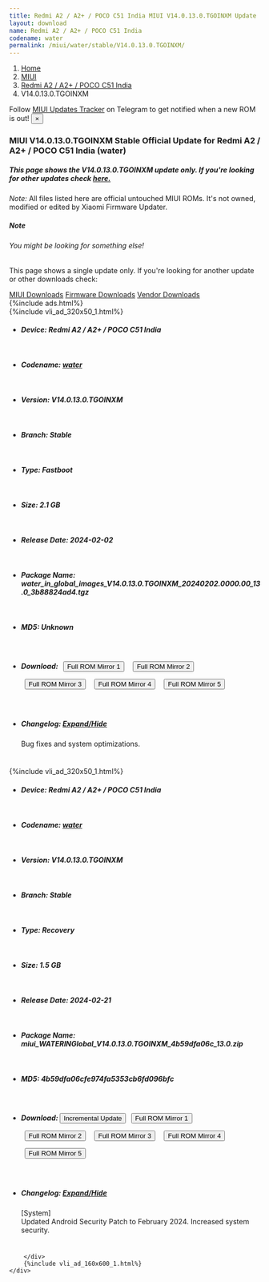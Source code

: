 ```yaml
---
title: Redmi A2 / A2+ / POCO C51 India MIUI V14.0.13.0.TGOINXM Update
layout: download
name: Redmi A2 / A2+ / POCO C51 India
codename: water
permalink: /miui/water/stable/V14.0.13.0.TGOINXM/
---
```

<nav aria-label="breadcrumb">
    <ol class="breadcrumb">
        <li class="breadcrumb-item"><a href="/">Home</a></li>
        <li class="breadcrumb-item"><a href="/miui/">MIUI</a></li>
        <li class="breadcrumb-item"><a href="/miui/water/">Redmi A2 / A2+ / POCO C51 India</a></li>
        <li class="breadcrumb-item active" aria-current="page">V14.0.13.0.TGOINXM</li>
    </ol>
</nav>
<div class="alert alert-primary alert-dismissible fade show" role="alert">
    Follow <a href="https://t.me/MIUIUpdatesTracker" class="alert-link">MIUI Updates Tracker</a> on Telegram to get
    notified when a new ROM is out!
    <button type="button" class="close" data-dismiss="alert" aria-label="Close">
        <span aria-hidden="true">&times;</span>
    </button>
</div>
<div class="col-12 mx-auto">
    <h3 class="title bg-light p-2 rounded">MIUI V14.0.13.0.TGOINXM Stable Official Update for Redmi A2 / A2+ / POCO C51 India (water)</h3>
    <h5>This page shows the V14.0.13.0.TGOINXM update only. If you're looking for other updates check
        <a href="/miui/water/">here.</a></h5>
    <p><i>Note: </i>All files listed here are official untouched MIUI ROMs.
        It's not owned, modified or edited by Xiaomi Firmware Updater.</p>
    <div class="card">
        <div class="card-body">
            <h5 class="card-title">Note</h5>
            <h6 class="card-subtitle mb-2 text-muted">You might be looking for something else!</h6>
            <p class="card-text">This page shows a single update only.
                If you're looking for another update or other downloads check:</p>
            <a href="/miui/" class="card-link">MIUI Downloads</a>
            <a href="/firmware/" class="card-link">Firmware Downloads</a>
            <a href="/vendor/" class="card-link">Vendor Downloads</a>
        </div>
    </div>
    {%include ads.html%}
    <div class="row justify-content-center">
        <div class="col-10" id="downloads">
                    <div class="card card-body">
            {%include vli_ad_320x50_1.html%}
            <ul class="list-unstyled">
                <li style="padding-bottom: 10px;">
                    <h5><b>Device: </b>Redmi A2 / A2+ / POCO C51 India</h5>
                </li>
                <li style="padding-bottom: 10px;">
                    <h5><b>Codename: </b> <a href="/miui/water/" target="_blank">water</a> </h5>
                </li>
                <li style="padding-bottom: 10px;">
                    <h5><b>Version: </b>V14.0.13.0.TGOINXM</h5>
                </li>
                <li style="padding-bottom: 10px;">
                    <h5><b>Branch: </b>Stable</h5>
                </li>
                <li style="padding-bottom: 10px;">
                    <h5><b>Type: </b>Fastboot</h5>
                </li>
                <li style="padding-bottom: 10px;">
                    <h5><b>Size: </b>2.1 GB</h5>
                </li>
                <li style="padding-bottom: 10px;">
                    <h5><b>Release Date: </b>2024-02-02</h5>
                </li>
                <li style="padding-bottom: 10px;">
                    <h5><b>Package Name: </b><span id="filename" class="text-dark">water_in_global_images_V14.0.13.0.TGOINXM_20240202.0000.00_13.0_3b88824ad4.tgz</span></h5>
                </li>
                <li style="padding-bottom: 10px;">
                    <h5><b>MD5: </b><span id="md5" class="text-muted">Unknown</span></h5>
                </li>
                <li style="padding-bottom: 10px;">
                    <h5><b>Download: </b> <button type="button" id="download" class="btn btn-primary" style="margin: 7px;" onclick="window.open('https://cdnorg.d.miui.com/V14.0.13.0.TGOINXM/water_in_global_images_V14.0.13.0.TGOINXM_20240202.0000.00_13.0_3b88824ad4.tgz', '_blank');"><i class="fa fa-download"></i> Full ROM Mirror 1</button> <button type="button" id="download" class="btn btn-primary" style="margin: 7px;" onclick="window.open('https://bkt-sgp-miui-ota-update-alisgp.oss-ap-southeast-1.aliyuncs.com/V14.0.13.0.TGOINXM/water_in_global_images_V14.0.13.0.TGOINXM_20240202.0000.00_13.0_3b88824ad4.tgz', '_blank');"><i class="fa fa-download"></i> Full ROM Mirror 2</button> <button type="button" id="download" class="btn btn-primary" style="margin: 7px;" onclick="window.open('https://bn.d.miui.com/V14.0.13.0.TGOINXM/water_in_global_images_V14.0.13.0.TGOINXM_20240202.0000.00_13.0_3b88824ad4.tgz', '_blank');"><i class="fa fa-download"></i> Full ROM Mirror 3</button> <button type="button" id="download" class="btn btn-primary" style="margin: 7px;" onclick="window.open('https://bigota.d.miui.com/V14.0.13.0.TGOINXM/water_in_global_images_V14.0.13.0.TGOINXM_20240202.0000.00_13.0_3b88824ad4.tgz', '_blank');"><i class="fa fa-download"></i> Full ROM Mirror 4</button> <button type="button" id="download" class="btn btn-primary" style="margin: 7px;" onclick="window.open('https://hugeota.d.miui.com/V14.0.13.0.TGOINXM/water_in_global_images_V14.0.13.0.TGOINXM_20240202.0000.00_13.0_3b88824ad4.tgz', '_blank');"><i class="fa fa-download"></i> Full ROM Mirror 5</button></h5>
                </li>
                <li style="padding-bottom: 10px;">
                    <h5><b>Changelog: </b><a href="#water_1_changelog" data-toggle="collapse" role="button"
                            aria-expanded="false" aria-controls="water_1_changelog"> <i class="fa fa-arrow-down"
                                aria-hidden="true"></i> Expand/Hide</a></h5>
                    <div class="collapse" id="water_1_changelog">
                        <p id="changelog_text">Bug fixes and system optimizations.</p>
                    </div>
                </li>
            </ul>
        </div>
        <div class="card card-body">
            {%include vli_ad_320x50_1.html%}
            <ul class="list-unstyled">
                <li style="padding-bottom: 10px;">
                    <h5><b>Device: </b>Redmi A2 / A2+ / POCO C51 India</h5>
                </li>
                <li style="padding-bottom: 10px;">
                    <h5><b>Codename: </b> <a href="/miui/water/" target="_blank">water</a> </h5>
                </li>
                <li style="padding-bottom: 10px;">
                    <h5><b>Version: </b>V14.0.13.0.TGOINXM</h5>
                </li>
                <li style="padding-bottom: 10px;">
                    <h5><b>Branch: </b>Stable</h5>
                </li>
                <li style="padding-bottom: 10px;">
                    <h5><b>Type: </b>Recovery</h5>
                </li>
                <li style="padding-bottom: 10px;">
                    <h5><b>Size: </b>1.5 GB</h5>
                </li>
                <li style="padding-bottom: 10px;">
                    <h5><b>Release Date: </b>2024-02-21</h5>
                </li>
                <li style="padding-bottom: 10px;">
                    <h5><b>Package Name: </b><span id="filename" class="text-dark">miui_WATERINGlobal_V14.0.13.0.TGOINXM_4b59dfa06c_13.0.zip</span></h5>
                </li>
                <li style="padding-bottom: 10px;">
                    <h5><b>MD5: </b><span id="md5" class="text-muted">4b59dfa06cfe974fa5353cb6fd096bfc</span></h5>
                </li>
                <li style="padding-bottom: 10px;">
                    <h5><b>Download: </b><button type="button" id="incremental_download" class="btn btn-warning" onclick="window.open('https://bigota.d.miui.com/V14.0.13.0.TGOINXM/miui-blockota-water_in_global-V14.0.12.0.TGOINXM-V14.0.13.0.TGOINXM-f2c1c27aa5-13.0.zip', '_blank');"><i class="fa fa-download"></i> Incremental Update</button> <button type="button" id="download" class="btn btn-primary" style="margin: 7px;" onclick="window.open('https://cdnorg.d.miui.com/V14.0.13.0.TGOINXM/miui_WATERINGlobal_V14.0.13.0.TGOINXM_4b59dfa06c_13.0.zip', '_blank');"><i class="fa fa-download"></i> Full ROM Mirror 1</button> <button type="button" id="download" class="btn btn-primary" style="margin: 7px;" onclick="window.open('https://bkt-sgp-miui-ota-update-alisgp.oss-ap-southeast-1.aliyuncs.com/V14.0.13.0.TGOINXM/miui_WATERINGlobal_V14.0.13.0.TGOINXM_4b59dfa06c_13.0.zip', '_blank');"><i class="fa fa-download"></i> Full ROM Mirror 2</button> <button type="button" id="download" class="btn btn-primary" style="margin: 7px;" onclick="window.open('https://bn.d.miui.com/V14.0.13.0.TGOINXM/miui_WATERINGlobal_V14.0.13.0.TGOINXM_4b59dfa06c_13.0.zip', '_blank');"><i class="fa fa-download"></i> Full ROM Mirror 3</button> <button type="button" id="download" class="btn btn-primary" style="margin: 7px;" onclick="window.open('https://bigota.d.miui.com/V14.0.13.0.TGOINXM/miui_WATERINGlobal_V14.0.13.0.TGOINXM_4b59dfa06c_13.0.zip', '_blank');"><i class="fa fa-download"></i> Full ROM Mirror 4</button> <button type="button" id="download" class="btn btn-primary" style="margin: 7px;" onclick="window.open('https://hugeota.d.miui.com/V14.0.13.0.TGOINXM/miui_WATERINGlobal_V14.0.13.0.TGOINXM_4b59dfa06c_13.0.zip', '_blank');"><i class="fa fa-download"></i> Full ROM Mirror 5</button></h5>
                </li>
                <li style="padding-bottom: 10px;">
                    <h5><b>Changelog: </b><a href="#water_2_changelog" data-toggle="collapse" role="button"
                            aria-expanded="false" aria-controls="water_2_changelog"> <i class="fa fa-arrow-down"
                                aria-hidden="true"></i> Expand/Hide</a></h5>
                    <div class="collapse" id="water_2_changelog">
                        <p id="changelog_text">[System]<br>Updated Android Security Patch to February 2024. Increased system security.</p>
                    </div>
                </li>
            </ul>
        </div>

        </div>
        {%include vli_ad_160x600_1.html%}
    </div>
</div>
